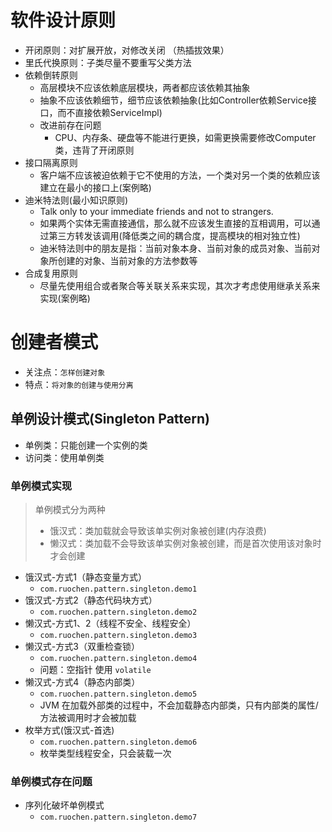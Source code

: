 # 软件设计原则
- 开闭原则：对扩展开放，对修改关闭 （热插拔效果）
- 里氏代换原则：子类尽量不要重写父类方法
- 依赖倒转原则 
  - 高层模块不应该依赖底层模块，两者都应该依赖其抽象
  - 抽象不应该依赖细节，细节应该依赖抽象(比如Controller依赖Service接口，而不直接依赖ServiceImpl)
  - 改进前存在问题
    - CPU、内存条、硬盘等不能进行更换，如需更换需要修改Computer类，违背了开闭原则
- 接口隔离原则
  - 客户端不应该被迫依赖于它不使用的方法，一个类对另一个类的依赖应该建立在最小的接口上(案例略)
- 迪米特法则(最小知识原则)
  - Talk only to your immediate friends and not to strangers.
  - 如果两个实体无需直接通信，那么就不应该发生直接的互相调用，可以通过第三方转发该调用(降低类之间的耦合度，提高模块的相对独立性)
  - 迪米特法则中的朋友是指：当前对象本身、当前对象的成员对象、当前对象所创建的对象、当前对象的方法参数等
- 合成复用原则
  - 尽量先使用组合或者聚合等关联关系来实现，其次才考虑使用继承关系来实现(案例略)
  

# 创建者模式
- 关注点：`怎样创建对象`
- 特点：`将对象的创建与使用分离`

## 单例设计模式(Singleton Pattern)
- 单例类：只能创建一个实例的类
- 访问类：使用单例类

### 单例模式实现
>单例模式分为两种
> - 饿汉式：类加载就会导致该单实例对象被创建(内存浪费)
> - 懒汉式：类加载不会导致该单实例对象被创建，而是首次使用该对象时才会创建

- 饿汉式-方式1（静态变量方式）
  - `com.ruochen.pattern.singleton.demo1`
- 饿汉式-方式2（静态代码块方式）
  - `com.ruochen.pattern.singleton.demo2`
- 懒汉式-方式1、2（线程不安全、线程安全）
  - `com.ruochen.pattern.singleton.demo3`
- 懒汉式-方式3（双重检查锁）
  - `com.ruochen.pattern.singleton.demo4`
  - 问题：空指针 使用 `volatile`
- 懒汉式-方式4（静态内部类）
  - `com.ruochen.pattern.singleton.demo5`
  - JVM 在加载外部类的过程中，不会加载静态内部类，只有内部类的属性/方法被调用时才会被加载
- 枚举方式(饿汉式-首选)
  - `com.ruochen.pattern.singleton.demo6`
  - 枚举类型线程安全，只会装载一次

### 单例模式存在问题
- 序列化破坏单例模式
  - `com.ruochen.pattern.singleton.demo7`
